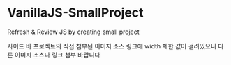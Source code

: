 # VanillaJS-SmallProject
Refresh &amp; Review JS by creating small project

사이드 바 프로젝트의 직접 첨부된 이미지 소스 링크에 width 제한 값이 걸려있으니 다른 이미지 소스나 링크 첨부 바랍니다
